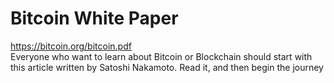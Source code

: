 # Bitcoin White Paper
https://bitcoin.org/bitcoin.pdf <br>
Everyone who want to learn about Bitcoin or Blockchain should start with this article written by Satoshi Nakamoto.
Read it, and then begin the journey
